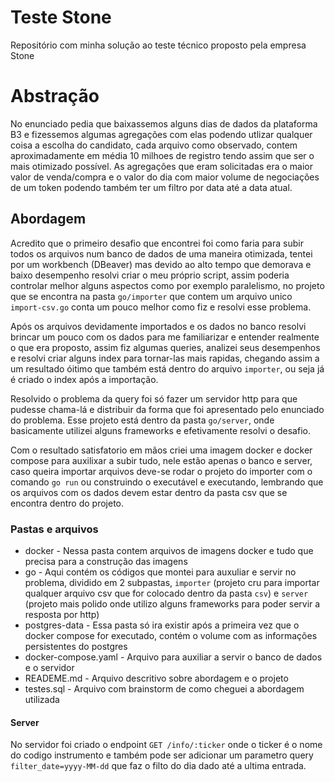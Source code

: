 # Teste Stone
Repositório com minha solução ao teste técnico proposto pela empresa Stone

# Abstração
No enunciado pedia que baixassemos alguns dias de dados da plataforma B3 e fizessemos algumas agregações com elas podendo utlizar qualquer coisa a escolha do candidato, cada arquivo como observado, contem aproximadamente em média 10 milhoes de registro tendo assim que ser o mais otimizado possível. As agregações que eram solicitadas era o maior valor de venda/compra e o valor do dia com maior volume de negociações de um token podendo também ter um filtro por data até a data atual.

## Abordagem
Acredito que o primeiro desafio que encontrei foi como faria para subir todos os arquivos num banco de dados de uma maneira otimizada, tentei por um workbench (DBeaver) mas devido ao alto tempo que demorava e baixo desempenho resolvi criar o meu próprio script, assim poderia controlar melhor alguns aspectos como por exemplo paralelismo, no projeto que se encontra na pasta `go/importer` que contem um arquivo unico `import-csv.go` conta um pouco melhor como fiz e resolvi esse problema.

Após os arquivos devidamente importados e os dados no banco resolvi brincar um pouco com os dados para me familiarizar e entender realmente o que era proposto, assim fiz algumas queries, analizei seus desempenhos e resolvi criar alguns index para tornar-las mais rapidas, chegando assim a um resultado óitimo que também está dentro do arquivo `importer`, ou seja já é criado o index após a importação.

Resolvido o problema da query foi só fazer um servidor http para que pudesse chama-lá e distribuir da forma que foi apresentado pelo enunciado do problema. Esse projeto está dentro da pasta `go/server`, onde basicamente utilizei alguns frameworks e efetivamente resolvi o desafio.

Com o resultado satisfatorio em mãos criei uma imagem docker e docker compose para auxilixar a subir tudo, nele estão apenas o banco e server, caso queira importar arquivos deve-se rodar o projeto do importer com o comando `go run` ou construindo o executável e executando, lembrando que os arquivos com os dados devem estar dentro da pasta csv que se encontra dentro do projeto.

### Pastas e arquivos
* docker - Nessa pasta contem arquivos de imagens docker e tudo que precisa para a construção das imagens
* go - Aqui contém os códigos que montei para auxuliar e servir no problema, dividido em 2 subpastas, `importer` (projeto cru para importar qualquer arquivo csv que for colocado dentro da pasta `csv`) e `server` (projeto mais polido onde utilizo alguns frameworks para poder servir a resposta por http)
* postgres-data - Essa pasta só ira existir após a primeira vez que o docker compose for executado, contém o volume com as informações persistentes do postgres
* docker-compose.yaml - Arquivo para auxiliar a servir o banco de dados e o servidor
* READEME.md - Arquivo descritivo sobre abordagem e o projeto
* testes.sql - Arquivo com brainstorm de como cheguei a abordagem utilizada

#### Server
No servidor foi criado o endpoint `GET /info/:ticker` onde o ticker é o nome do codigo instrumento e também pode ser adicionar um parametro query `filter_date=yyyy-MM-dd` que faz o filto do dia dado até a ultima entrada.